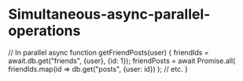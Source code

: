 # Simultaneous-async-parallel-operations

// In parallel
async function getFriendPosts(user) {
 friendIds = await.db.get("friends", {user}, {id: 1});
 friendPosts = await Promise.all( friendIds.map(id =>
 db.get("posts", {user: id})
 );
 // etc.
}
